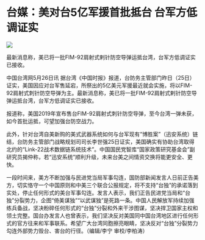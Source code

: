 # 台媒：美对台5亿军援首批抵台 台军方低调证实

![](https://inews.gtimg.com/newsapp_bt/0/15800149347/1000)

最新消息称，美已将一批FIM-92肩射式剌针防空导弹运抵台湾，台军方低调证实已接收。

中国台湾网5月26日讯
据台湾《中国时报》报道，台防务主管部门昨日（25日）证实，美国因应对台军售延宕，所祭出的5亿美元军援最近就会实施，将以FIM-92肩射式刺针防空导弹为主。最新消息称，美已将一批FIM-92肩射式剌针防空导弹运抵台湾，台军方低调证实已接收。

报道称，美国2019年宣布售台FIM-92肩射式刺针防空导弹，至今台湾一弹未获，如今首批运抵，可望加强台防空战力。

此外，针对台湾自美新购的美式武器系统如何与台军现有“博胜案”（迅安系统）链结，台防务主管部门战略规划司司长李世强25日证实，美国确实有协助台湾取得北约的“Link-22战术数据链系统技术”。中国国民党智库“国家政策研究基金会”副研究员揭仲称，若“迅安系统”顺利升级，未来台美之间情资交换将能更安全、更快。

一段时间来，美方不断加强与民进党当局军事勾连，国防部新闻发言人日前正告美方，切实恪守一个中国原则和中美三个联合公报规定，将不支持“台独”的承诺落到实处，停止任何形式的美台军事勾连。发言人表示，我们正告民进党当局和“台独”分裂势力，企图“倚美谋独”“以武谋独”是死路一条。中国人民解放军持续加强练兵备战，坚决粉碎任何形式的“台独”分裂和外来干涉图谋，坚决捍卫国家主权和领土完整。国台办发言人也曾表示，我们坚决反对美国同中国台湾地区进行任何形式的官方往来和军事联系。希望广大台湾同胞擦亮眼睛，坚决反对“台独”分裂势力勾连外部势力毁台、害台的行径。（编辑/李宁
审校/李柏涛）

